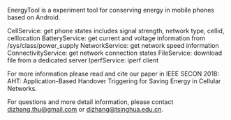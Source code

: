 EnergyTool is a experiment tool for conserving energy in mobile phones based on Android. 

CellService: get phone states includes signal strength, network type, cellid, celllocation
BatteryService: get current and voltage information from /sys/class/power_supply
NetworkService: get network speed information
ConnectivityService: get network connection states
FileService: download file from a dedicated server
IperfService: iperf client

For more information please read and cite our paper in IEEE SECON 2018: AHT: Application-Based Handover Triggering for Saving Energy in Cellular Networks.

For questions and more detail information, please contact dizhang.thu@gmail.com or dizhang@tsinghua.edu.cn.
